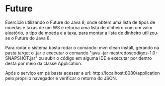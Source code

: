 # Future

Exercício utilizando o Future do Java 8, onde obtem uma lista de tipos de moedas e taxas de um WS
e retorna uma lista de dinheiro com um valor aleatório, o tipo de moeda e a taxa, para montar a lista de 
dinheiro utilizou-se o Future do Java 8.

Para rodar o sistema basta rodar o comando: mvn clean install, gerando na pasta target o .jar e executar o comando "java -jar mestredoscodigos-1.0-SNAPSHOT.jar" 
ou subir o código em alguma IDE e executar por dentro desta por meio da classe Application.

Após o serviço em pé basta acessar a url: http://localhost:8080/application pelo própriio navegador e verificar o retorno do JSON. 
